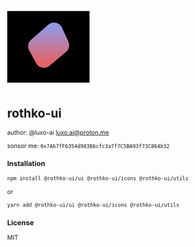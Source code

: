 <img src="logo.png" alt="rothko-ui"/>

# rothko-ui

author: @luxo-ai  <luxo.ai@proton.me>

sonsor me: `0x7A67fF6354d983B6cfc3a7f7C5BA93f73C864b32`

### Installation

```bash
npm install @rothko-ui/ui @rothko-ui/icons @rothko-ui/utils
```

or 

```bash
yarn add @rothko-ui/ui @rothko-ui/icons @rothko-ui/utils
```

### License
MIT